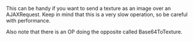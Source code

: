 This can be handy if you want to send a texture as an image over an AJAXRequest. Keep in mind that this is a very slow operation, so be careful with performance.

Also note that there is an OP doing the opposite called Base64ToTexture.